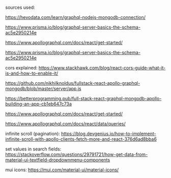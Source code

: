 sources used:

https://hevodata.com/learn/graphql-nodejs-mongodb-connection/

https://www.prisma.io/blog/graphql-server-basics-the-schema-ac5e2950214e

https://www.apollographql.com/docs/react/get-started/

https://www.prisma.io/blog/graphql-server-basics-the-schema-ac5e2950214e

cors explained: https://www.stackhawk.com/blog/react-cors-guide-what-it-is-and-how-to-enable-it/

https://github.com/nikhilknoldus/fullstack-react-apollo-graphql-mongodb/blob/master/server/app.js

https://betterprogramming.pub/full-stack-react-graphql-mongodb-apollo-building-an-app-cb1eb647c73a

https://www.apollographql.com/docs/react/get-started/

https://www.apollographql.com/docs/react/data/queries/

infinite scroll (pagination): https://blog.devgenius.io/how-to-implement-infinite-scroll-with-apollo-clients-fetch-more-and-react-376d6ad8bba6

set values in search fields: https://stackoverflow.com/questions/29791721/how-get-data-from-material-ui-textfield-dropdownmenu-components

mui icons: https://mui.com/material-ui/material-icons/
